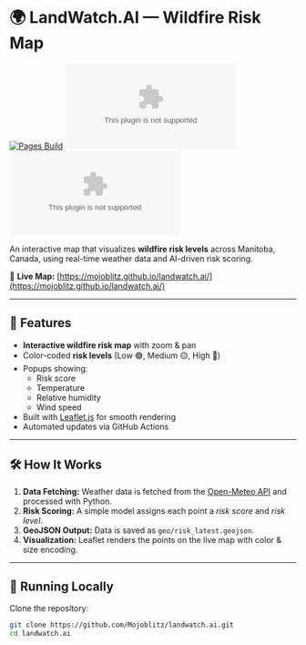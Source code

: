 # 🌍 LandWatch.AI — Wildfire Risk Map

[![Pages Build](https://github.com/Mojoblitz/landwatch.ai/actions/workflows/pages/pages-build-deployment/badge.svg)](https://github.com/Mojoblitz/landwatch.ai/actions)
![Last Updated](https://img.shields.io/github/last-commit/Mojoblitz/landwatch.ai?label=Last%20Update)
![License](https://img.shields.io/github/license/Mojoblitz/landwatch.ai)

An interactive map that visualizes **wildfire risk levels** across Manitoba, Canada, using real-time weather data and AI-driven risk scoring.

🔗 **Live Map:** [https://mojoblitz.github.io/landwatch.ai/](https://mojoblitz.github.io/landwatch.ai/)

---

## 📍 Features
- **Interactive wildfire risk map** with zoom & pan  
- Color-coded **risk levels** (Low 🟢, Medium 🟡, High 🔴)  
- Popups showing:
  - Risk score
  - Temperature
  - Relative humidity
  - Wind speed  
- Built with [Leaflet.js](https://leafletjs.com/) for smooth rendering
- Automated updates via GitHub Actions

---

## 🛠 How It Works
1. **Data Fetching:** Weather data is fetched from the [Open-Meteo API](https://open-meteo.com/) and processed with Python.
2. **Risk Scoring:** A simple model assigns each point a *risk score* and *risk level*.
3. **GeoJSON Output:** Data is saved as `geo/risk_latest.geojson`.
4. **Visualization:** Leaflet renders the points on the live map with color & size encoding.

---

## 🚀 Running Locally

Clone the repository:
```bash
git clone https://github.com/Mojoblitz/landwatch.ai.git
cd landwatch.ai

